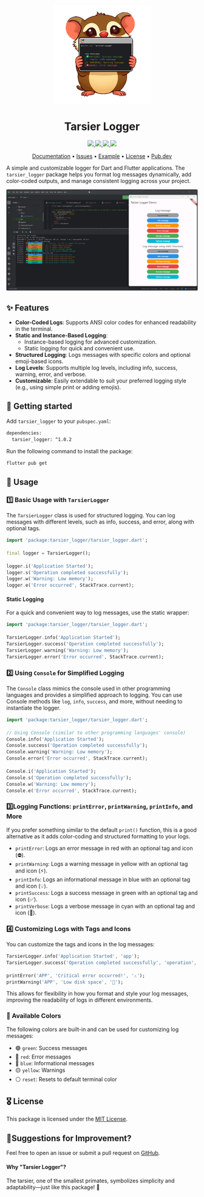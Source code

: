 <p align="center">
  <a href="https://pub.dev/packages/tarsier_logger">
    <img height="260" src="https://raw.githubusercontent.com/marianz-bonfire/tarsier_logger/master/assets/logo.png">
  </a>
  <h1 align="center">Tarsier Logger</h1>
</p>

<p align="center">
  <a href="https://pub.dev/packages/tarsier_logger">
    <img src="https://img.shields.io/pub/v/tarsier_logger?label=pub.dev&labelColor=333940&logo=dart">
  </a>
  <a href="https://pub.dev/packages/tarsier_logger/score">
    <img src="https://img.shields.io/pub/points/tarsier_logger?color=2E8B57&label=pub%20points">
  </a>
  <a href="https://github.com/marianz-bonfire/tarsier_logger/actions/workflows/dart.yml">
    <img src="https://github.com/marianz-bonfire/tarsier_logger/actions/workflows/dart.yml/badge.svg">
  </a>
  <a href="https://tarsier-marianz.blogspot.com">
    <img src="https://img.shields.io/static/v1?label=website&message=tarsier-marianz&labelColor=135d34&logo=blogger&logoColor=white&color=fd3a13">
  </a>
</p>

<p align="center">
  <a href="https://pub.dev/documentation/tarsier_logger/latest/">Documentation</a> •
  <a href="https://github.com/marianz-bonfire/tarsier_logger/issues">Issues</a> •
  <a href="https://github.com/marianz-bonfire/tarsier_logger/tree/master/example">Example</a> •
  <a href="https://github.com/marianz-bonfire/tarsier_logger/blob/master/LICENSE">License</a> •
  <a href="https://pub.dev/packages/tarsier_logger">Pub.dev</a>
</p>

A simple and customizable logger for Dart and Flutter applications. The `tarsier_logger` package helps you format log messages dynamically, add color-coded outputs, and manage consistent logging across your project.

<img src="https://raw.githubusercontent.com/marianz-bonfire/tarsier_logger/master/assets/demo.png">


## ✨ Features

- **Color-Coded Logs**: Supports ANSI color codes for enhanced readability in the terminal.
- **Static and Instance-Based Logging**:
  - Instance-based logging for advanced customization.
  - Static logging for quick and convenient use.
- **Structured Logging**: Logs messages with specific colors and optional emoji-based icons.
- **Log Levels**: Supports multiple log levels, including info, success, warning, error, and verbose.
- **Customizable**: Easily extendable to suit your preferred logging style (e.g., using simple print or adding emojis).


## 🚀 Getting started

Add `tarsier_logger` to your `pubspec.yaml`:
```bash
dependencies:
  tarsier_logger: ^1.0.2
```
Run the following command to install the package:
```bash
flutter pub get
```

## 📒 Usage

### 1️⃣ Basic Usage with `TarsierLogger`
The `TarsierLogger` class is used for structured logging. You can log messages with different levels, such as info, success, and error, along with optional tags.
```dart
import 'package:tarsier_logger/tarsier_logger.dart';

final logger = TarsierLogger();

logger.i('Application Started');
logger.s('Operation completed successfully');
logger.w('Warning: Low memory');
logger.e('Error occurred', StackTrace.current);
```

#### Static Logging
For a quick and convenient way to log messages, use the static wrapper:
```dart
import 'package:tarsier_logger/tarsier_logger.dart';

TarsierLogger.info('Application Started');
TarsierLogger.success('Operation completed successfully');
TarsierLogger.warning('Warning: Low memory');
TarsierLogger.error('Error occurred', StackTrace.current);
```
### 2️⃣ Using `Console` for Simplified Logging
The `Console` class mimics the console used in other programming languages and provides a simplified approach to logging. You can use Console methods like `log`, `info`, `success`, and more, without needing to instantiate the logger.

```dart
import 'package:tarsier_logger/tarsier_logger.dart';

// Using Console (similar to other programming languages' console)
Console.info('Application Started');
Console.success('Operation completed successfully');
Console.warning('Warning: Low memory');
Console.error('Error occurred', StackTrace.current);

Console.i('Application Started');
Console.s('Operation completed successfully');
Console.w('Warning: Low memory');
Console.e('Error occurred', StackTrace.current);

```

### 3️⃣Logging Functions: `printError`, `printWarning`, `printInfo`, and More

If you prefer something similar to the default `print()` function, this is a good alternative as it adds color-coding and structured formatting to your logs.
  - `printError`: Logs an error message in red with an optional tag and icon (⛔).
  - `printWarning`: Logs a warning message in yellow with an optional tag and icon (⚡).
  - `printInfo`: Logs an informational message in blue with an optional tag and icon (💡).
  - `printSuccess`: Logs a success message in green with an optional tag and icon (✅).
  - `printVerbose`: Logs a verbose message in cyan with an optional tag and icon (🚀).


### 4️⃣ Customizing Logs with Tags and Icons
You can customize the tags and icons in the log messages:
```dart
TarsierLogger.info('Application Started', 'app');
TarsierLogger.success('Operation completed successfully', 'operation', '✅');

printError('APP', 'Critical error occurred!', '⚠️');
printWarning('APP', 'Low disk space', '💾');
```

This allows for flexibility in how you format and style your log messages, improving the readability of logs in different environments.


### 🌈 Available Colors
The following colors are built-in and can be used for customizing log messages:

- 🟢 `green`: Success messages
- 🔴 `red`: Error messages
- 🔵 `blue`: Informational messages
- 🟡 `yellow`: Warnings
- ⚪ `reset`: Resets to default terminal color

## 🎖️ License
This package is licensed under the [MIT License](https://mit-license.org/).

## 🐞Suggestions for Improvement?
Feel free to open an issue or submit a pull request on [GitHub](https://github.com/marianz-bonfire/tarsier_logger).

#### Why "Tarsier Logger"?
The tarsier, one of the smallest primates, symbolizes simplicity and adaptability—just like this package! 🐒
